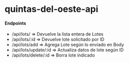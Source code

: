 # quintas-del-oeste-api
#### Endpoints
- /api/lots/ => Devuelve la lista entera de Lotes
- /api/lots/:id => Devuelve lote solicitado por ID
- /api/lots/add => Agrega Lote según lo enviado en Body
- /api/lots/update/:id => Actualiza datos de lote según ID
- /api/lots/delete/:id => Borra lote indicado